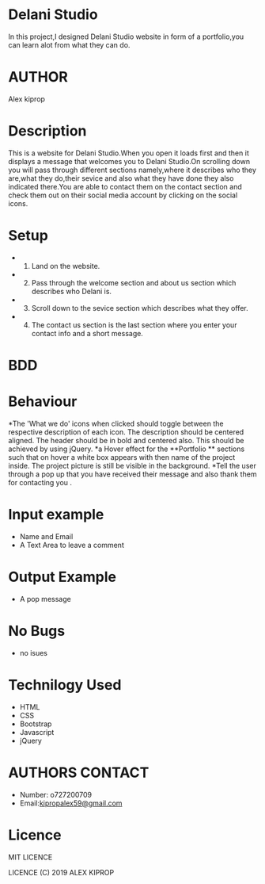 # Delani Studio
In this project,I designed Delani Studio website in form of a portfolio,you can learn alot from what they can do.
# AUTHOR
Alex kiprop
# Description 
This is a website for Delani Studio.When you open it loads first and then it displays a message that welcomes you to Delani Studio.On scrolling down you will pass through different sections namely,where it describes who they are,what they do,their sevice and also what they have done they also indicated there.You are able to contact them on the contact section and check them out on their social media account by clicking on the social icons.
# Setup
* 1. Land on the website.
* 2. Pass through the welcome section and about us section which describes who Delani is.
* 3. Scroll down to the sevice section which describes what they offer.
* 4. The contact us section is the last section where you enter your contact info and a short         message.
# BDD

# Behaviour
*The 'What we do' icons when clicked should toggle between the respective description of each icon. The description should be centered aligned. The header should be in bold and centered also. This should be achieved by using jQuery. *a Hover effect for the **Portfolio ** sections such that on hover a white box appears with then name of the project inside. The project picture is still be visible in the background. *Tell the user through a pop up that you have received their message and also thank them for contacting you .
# Input example
* Name and Email
* A Text Area to leave a comment
# Output Example
* A pop message
# No Bugs
* no isues
# Technilogy Used
* HTML
* CSS
* Bootstrap
* Javascript
* jQuery
# AUTHORS CONTACT
* Number: o727200709
* Email:kipropalex59@gmail.com
# Licence
  MIT LICENCE

  LICENCE (C) 2019 ALEX KIPROP